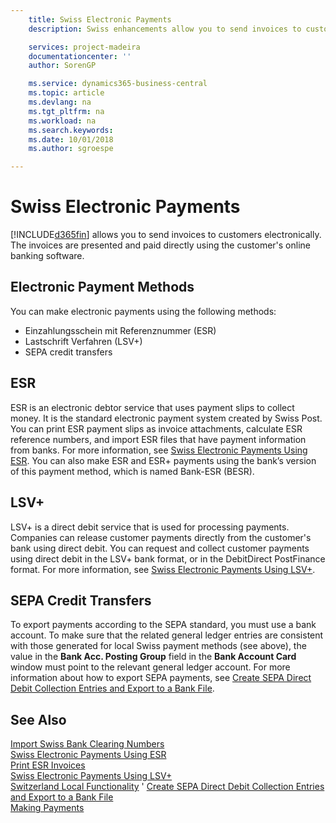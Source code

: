 ```yaml
---
    title: Swiss Electronic Payments
    description: Swiss enhancements allow you to send invoices to customers electronically. The invoices are presented and paid directly using the customer's online banking software.

    services: project-madeira 
    documentationcenter: ''
    author: SorenGP

    ms.service: dynamics365-business-central
    ms.topic: article
    ms.devlang: na
    ms.tgt_pltfrm: na
    ms.workload: na
    ms.search.keywords:
    ms.date: 10/01/2018
    ms.author: sgroespe

---
```

# Swiss Electronic Payments
[!INCLUDE[d365fin](../../includes/d365fin_md.md)] allows you to send invoices to customers electronically. The invoices are presented and paid directly using the customer's online banking software.  

## Electronic Payment Methods  
You can make electronic payments using the following methods:  

- Einzahlungsschein mit Referenznummer (ESR)  
- Lastschrift Verfahren (LSV+)  
- SEPA credit transfers  

## ESR  
ESR is an electronic debtor service that uses payment slips to collect money. It is the standard electronic payment system created by Swiss Post. You can print ESR payment slips as invoice attachments, calculate ESR reference numbers, and import ESR files that have payment information from banks. For more information, see [Swiss Electronic Payments Using ESR](how-to-print-esr-invoices.md). You can also make ESR and ESR+ payments using the bank’s version of this payment method, which is named Bank-ESR (BESR).  

## LSV+  
LSV+ is a direct debit service that is used for processing payments. Companies can release customer payments directly from the customer's bank using direct debit. You can request and collect customer payments using direct debit in the LSV+ bank format, or in the DebitDirect PostFinance format. For more information, see [Swiss Electronic Payments Using LSV+](swiss-electronic-payments-using-lsv-.md).  

## SEPA Credit Transfers  
To export payments according to the SEPA standard, you must use a bank account. To make sure that the related general ledger entries are consistent with those generated for local Swiss payment methods (see above), the value in the **Bank Acc. Posting Group** field in the **Bank Account Card** window must point to the relevant general ledger account. For more information about how to export SEPA payments, see [Create SEPA Direct Debit Collection Entries and Export to a Bank File](../../finance-how-create-sepa-direct-debit-collection-entries-export-bank-file.md).  

## See Also  
 [Import Swiss Bank Clearing Numbers](how-to-import-swiss-bank-clearing-numbers.md)   
 [Swiss Electronic Payments Using ESR](swiss-electronic-payments-using-esr.md)   
 [Print ESR Invoices](how-to-print-esr-invoices.md)   
 [Swiss Electronic Payments Using LSV+](swiss-electronic-payments-using-lsv-.md)   
 [Switzerland Local Functionality](switzerland-local-functionality.md)  '
 [Create SEPA Direct Debit Collection Entries and Export to a Bank File](../../finance-how-create-sepa-direct-debit-collection-entries-export-bank-file.md)  
 [Making Payments](../../payables-make-payments.md)
